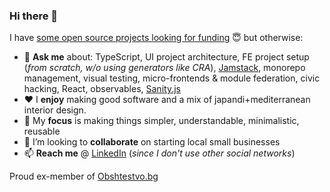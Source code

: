 ### Hi there 👋

I have
[some open source projects looking for funding](https://github.com/antitoxic?tab=repositories)
😇 but otherwise:

- 💬 **Ask me** about: TypeScript, UI project architecture, FE project setup
  (_from scratch, w/o using generators like CRA_),
  [Jamstack](https://jamstack.org/), monorepo management, visual testing, 
  micro-frontends & module federation, civic hacking, React, observables,
  [Sanity.js](https://www.sanity.io/)
- ❤️ I **enjoy** making good software and a mix of japandi+mediterranean
  interior design.
- 🎯 My **focus** is making things simpler, understandable, minimalistic,
  reusable
- 👯 I’m looking to **collaborate** on starting local small businesses
- 📫 **Reach me** @ [LinkedIn](https://www.linkedin.com/in/antonstoychev/)
  (_since I don't use other social networks_)

Proud ex-member of [Obshtestvo.bg](https://www.obshtestvo.bg/)
